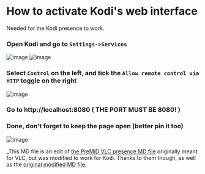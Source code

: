 # How to activate Kodi's web interface

Needed for the Kodi presence to work.

### Open Kodi and go to `Settings->Services`

![image](https://alexx.is-inside.me/I01tEV6Y.png)
![image](https://alexx.is-inside.me/zYlo288t.png)

### Select `Control` on the left, and tick the `Allow remote control via HTTP` toggle on the right

![image](https://alexx.is-inside.me/QNjDVlC8.png)

### Go to http://localhost:8080 **( THE PORT MUST BE 8080! )**

### Done, don't forget to keep the page open (better pin it too)

![image](https://alexx.is-inside.me/7LhEQyTR.png)

\_This MD file is an edit of
[the PreMiD VLC presence MD file](https://github.com/PreMiD/Presences/blob/master/websites/V/VLC/readme.md)
originally meant for VLC, but was modified to work for Kodi. Thanks to them
though, as well as the
[original modified MD file.](https://github.com/azrafe7/vlc4youtube/blob/master/instructions/how-to-enable-vlc-web-interface.md)
